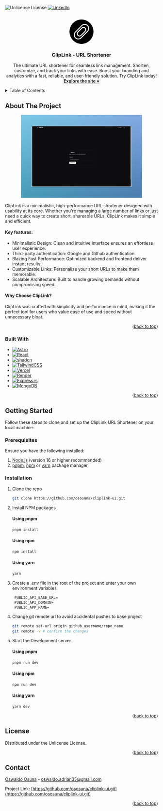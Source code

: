 <a id="readme-top"></a>

![Unlicense License][license-shield]
[![LinkedIn][linkedin-shield]][linkedin-url]


<!-- PROJECT LOGO -->
<br />
<div align="center">
  <a href="https://cliplink.app" target="_blank">
    <img src="assets/img/cliplink-logo.jpg" alt="Logo" width="80" height="80">
  </a>

  <h3 align="center">ClipLink - URL Shortener</h3>

  <p align="center">
    The ultimate URL shortener for seamless link management. Shorten, customize, and track your links with ease. Boost your branding and analytics with a fast, reliable, and user-friendly solution. Try ClipLink today!
    <br />
    <a href="https://cliplink.app"><strong>Explore the site »</strong></a>
  </p>
</div>

<!-- TABLE OF CONTENTS -->
<details>
  <summary>Table of Contents</summary>
  <ol>
    <li>
      <a href="#about-the-project">About The Project</a>
      <ul>
        <li><a href="#built-with">Built With</a></li>
      </ul>
    </li>
    <li>
      <a href="#getting-started">Getting Started</a>
      <ul>
        <li><a href="#prerequisites">Prerequisites</a></li>
        <li><a href="#installation">Installation</a></li>
      </ul>
    </li>
    <li><a href="#license">License</a></li>
    <li><a href="#contact">Contact</a></li>
  </ol>
</details>



<!-- ABOUT THE PROJECT -->
## About The Project

<div align="center">
  <a href="https://github.com/ososuna/cliplink-ui.git" target="_blank">
    <img src="assets/img/cliplink-screenshot.jpeg" alt="Logo" width="400">
  </a>
</div>

ClipLink is a minimalistic, high-performance URL shortener designed with usability at its core. Whether you're managing a large number of links or just need a quick way to create short, shareable URLs, ClipLink makes it simple and efficient.

#### Key features:
* Minimalistic Design: Clean and intuitive interface ensures an effortless user experience.
* Third-party authentication: Google and Github authentication.
* Blazing Fast Performance: Optimized backend and frontend deliver instant results.
* Customizable Links: Personalize your short URLs to make them memorable.
* Scalable Architecture: Built to handle growing demands without compromising speed.

#### Why Choose ClipLink?

ClipLink was crafted with simplicity and performance in mind, making it the perfect tool for users who value ease of use and speed without unnecessary bloat.

<p align="right">(<a href="#readme-top">back to top</a>)</p>

### Built With
* [![Astro][Astro]][Astro-url]
* [![React][React.js]][React-url]
* [![shadcn][shadcn]][shadcn-url]
* [![TailwindCSS][TailwindCSS]][TailwindCSS-url]
* [![Vercel][Vercel]][Vercel-url]
* [![Render][Render]][Render-url]
* [![Express.js][Express.js]][Express-url]
* [![MongoDB][MongoDB]][MongoDB-url]


<p align="right">(<a href="#readme-top">back to top</a>)</p>


<!-- GETTING STARTED -->
## Getting Started

Follow these steps to clone and set up the ClipLink URL Shortener on your local machine:

### Prerequisites

Ensure you have the following installed:
1. [Node.js](https://nodejs.org/) (version 16 or higher recommended)  
2. [pnpm](https://pnpm.io/), [npm](https://www.npmjs.com/) or [yarn](https://yarnpkg.com/) package manager


### Installation

1. Clone the repo
   ```sh
   git clone https://github.com/ososuna/cliplink-ui.git
   ```
2. Install NPM packages
    #### Using pnpm
    ```bash
    pnpm install
    ```
    #### Using npm
    ```bash
    npm install
    ```
    #### Using yarn
    ```bash
    yarn
    ```
3. Create a .env file in the root of the project and enter your own environment variables
   ```.env
    PUBLIC_API_BASE_URL=
    PUBLIC_API_DOMAIN=
    PUBLIC_APP_NAME=
   ```
4. Change git remote url to avoid accidental pushes to base project
   ```sh
   git remote set-url origin github_username/repo_name
   git remote -v # confirm the changes
   ```
5. Start the Development server
    #### Using pnpm
    ```bash
    pnpm run dev
    ```
    #### Using npm
    ```bash
    npm run dev
    ```
    #### Using yarn
    ```bash
    yarn dev
    ```

<p align="right">(<a href="#readme-top">back to top</a>)</p>

<!-- LICENSE -->
## License

Distributed under the Unlicense License.

<p align="right">(<a href="#readme-top">back to top</a>)</p>

<!-- CONTACT -->
## Contact

[Oswaldo Osuna](https://oswaldo-osuna.com) - oswaldo.adrian35@gmail.com

Project Link: [https://github.com/ososuna/cliplink-ui.git](https://github.com/ososuna/cliplink-ui.git)

<p align="right">(<a href="#readme-top">back to top</a>)</p>

<!-- MARKDOWN LINKS & IMAGES -->
<!-- https://www.markdownguide.org/basic-syntax/#reference-style-links -->
[contributors-shield]: https://img.shields.io/github/contributors/othneildrew/Best-README-Template.svg?style=for-the-badge
[contributors-url]: https://github.com/othneildrew/Best-README-Template/graphs/contributors
[forks-shield]: https://img.shields.io/github/forks/othneildrew/Best-README-Template.svg?style=for-the-badge
[forks-url]: https://github.com/othneildrew/Best-README-Template/network/members
[stars-shield]: https://img.shields.io/github/stars/othneildrew/Best-README-Template.svg?style=for-the-badge
[stars-url]: https://github.com/othneildrew/Best-README-Template/stargazers
[issues-shield]: https://img.shields.io/github/issues/othneildrew/Best-README-Template.svg?style=for-the-badge
[issues-url]: https://github.com/othneildrew/Best-README-Template/issues
[license-shield]: https://img.shields.io/github/license/othneildrew/Best-README-Template.svg?style=for-the-badge
[license-url]: https://github.com/othneildrew/Best-README-Template/blob/master/LICENSE.txt
[linkedin-shield]: https://img.shields.io/badge/-LinkedIn-black.svg?style=for-the-badge&logo=linkedin&colorB=555
[linkedin-url]: https://www.linkedin.com/in/ososuna/
[product-screenshot]: images/screenshot.png
[Next.js]: https://img.shields.io/badge/next.js-000000?style=for-the-badge&logo=nextdotjs&logoColor=white
[Next-url]: https://nextjs.org/
[React.js]: https://img.shields.io/badge/React-20232A?style=for-the-badge&logo=react&logoColor=61DAFB
[React-url]: https://reactjs.org/
[Vue.js]: https://img.shields.io/badge/Vue.js-35495E?style=for-the-badge&logo=vuedotjs&logoColor=4FC08D
[Vue-url]: https://vuejs.org/
[Angular.io]: https://img.shields.io/badge/Angular-DD0031?style=for-the-badge&logo=angular&logoColor=white
[Angular-url]: https://angular.io/
[Svelte.dev]: https://img.shields.io/badge/Svelte-4A4A55?style=for-the-badge&logo=svelte&logoColor=FF3E00
[Svelte-url]: https://svelte.dev/
[Laravel.com]: https://img.shields.io/badge/Laravel-FF2D20?style=for-the-badge&logo=laravel&logoColor=white
[Laravel-url]: https://laravel.com
[Bootstrap.com]: https://img.shields.io/badge/Bootstrap-563D7C?style=for-the-badge&logo=bootstrap&logoColor=white
[Bootstrap-url]: https://getbootstrap.com
[JQuery.com]: https://img.shields.io/badge/jQuery-0769AD?style=for-the-badge&logo=jquery&logoColor=white
[JQuery-url]: https://jquery.com 
[Astro]: https://img.shields.io/badge/Astro-FF5D01?style=for-the-badge&logo=astro&logoColor=white
[Astro-url]: https://astro.build/
[shadcn]: https://img.shields.io/badge/shadcn-0EA5E9?style=for-the-badge&logo=tailwindcss&logoColor=white
[shadcn-url]: https://ui.shadcn.com
[TailwindCSS]: https://img.shields.io/badge/Tailwind_CSS-38B2AC?style=for-the-badge&logo=tailwindcss&logoColor=white
[TailwindCSS-url]: https://tailwindcss.com/
[Vercel]: https://img.shields.io/badge/Vercel-000000?style=for-the-badge&logo=vercel&logoColor=white
[Vercel-url]: https://vercel.com/
[Render]: https://img.shields.io/badge/Render-0095D5?style=for-the-badge&logo=render&logoColor=white
[Render-url]: https://render.com/
[MongoDB]: https://img.shields.io/badge/MongoDB-47A248?style=for-the-badge&logo=mongodb&logoColor=white
[MongoDB-url]: https://www.mongodb.com/
[MongoDB]: https://img.shields.io/badge/MongoDB-47A248?style=for-the-badge&logo=mongodb&logoColor=white
[MongoDB-url]: https://www.mongodb.com/
[Express.js]: https://img.shields.io/badge/Express.js-000000?style=for-the-badge&logo=express&logoColor=white
[Express-url]: https://expressjs.com/
